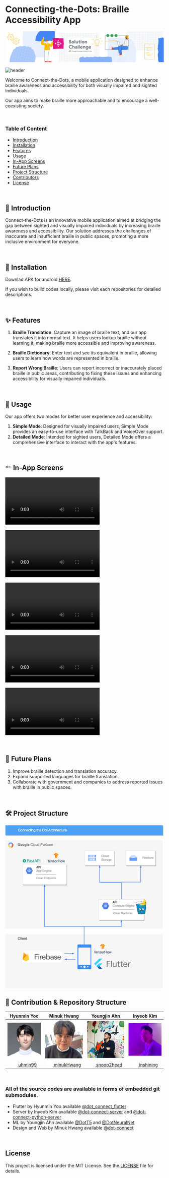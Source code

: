 # Connecting-the-Dots: Braille Accessibility App

<img alt="image" src="./assets/solutionchallenge-2023-Website-EventBanners_Full.png">

![header](https://capsule-render.vercel.app/api?type=rect&color=gradient&height=100&section=header&text=%20Connecting-the-Dots%20&desc=Make%20Braille%20Easier&fontSize=30&textBg=true&fontAlign=25&descAlign=65&descAlignY=65&descSize=24)

Welcome to Connect-the-Dots, a mobile application designed to enhance braille awareness and accessibility for both visually impaired and sighted individuals.

Our app aims to make braille more approachable and to encourage a well-coexisting society.

</br>

### Table of Content

- [Introduction](#introduction)
- [Installation](#install)
- [Features](#features)
- [Usage](#usage)
- [In-App Screens](#in-app)
- [Future Plans](#future-plans)
- [Project Structure](#structure)
- [Contributors](#team-members)
- [License](#license)

</br>

<a name="introduction"></a>
## 🔎 Introduction

Connect-the-Dots is an innovative mobile application aimed at bridging the gap between sighted and visually impaired individuals by increasing braille awareness and accessibility. Our solution addresses the challenges of inaccurate and insufficient braille in public spaces, promoting a more inclusive environment for everyone.

</br>

<a name="install"></a>
## 📂 Installation

Downlad APK for android [HERE](https://drive.google.com/file/d/1E8bA4USMCyfeo7sZTLlj5UNWw3JewiZR/view?usp=sharing).

If you wish to build codes locally, please visit each repositories for detailed descriptions.

</br>

<a name="features"></a>
## ✨ Features

1. **Braille Translation**: Capture an image of braille text, and our app translates it into normal text. It helps users lookup braille without learning it, making braille more accessible and improving awareness.

2. **Braille Dictionary**: Enter text and see its equivalent in braille, allowing users to learn how words are represented in braille.

3. **Report Wrong Braille**: Users can report incorrect or inaccurately placed braille in public areas, contributing to fixing these issues and enhancing accessibility for visually impaired individuals.

</br>

<a name="usage"></a>
## 📱 Usage

Our app offers two modes for better user experience and accessibility:

1. **Simple Mode**: Designed for visually impaired users, Simple Mode provides an easy-to-use interface with TalkBack and VoiceOver support.
2. **Detailed Mode**: Intended for sighted users, Detailed Mode offers a comprehensive interface to interact with the app's features.

</br>

<a name="in-app"></a>
## <img width="20" alt="image" src="./assets/logo_big.png"> In-App Screens

<video src="https://user-images.githubusercontent.com/67991188/229131643-bbfa072b-7ec6-4d58-b74e-54b2d94b873f.mp4"></video>

<video src="https://user-images.githubusercontent.com/67991188/229131712-674b2259-2f63-48f0-bf53-b3da376e7666.mp4"></video>

<video src="https://user-images.githubusercontent.com/67991188/229131741-d77d9c32-288b-4604-a5a0-378e68595d2e.mp4"></video>

<video src="https://user-images.githubusercontent.com/67991188/229131781-32a35dce-557b-4788-bc6f-5da92016714f.mp4"></video>

<video src="https://user-images.githubusercontent.com/67991188/229131822-b5a9d46f-5af3-461d-ac3a-a7e80f64128b.mp4"></video>

</br>

<a name="future-plans"></a>
## 🔮 Future Plans

1. Improve braille detection and translation accuracy.
2. Expand supported languages for braille translation.
3. Collaborate with government and companies to address reported issues with braille in public spaces.

</br>

<a name="structure"></a>
## 🛠 Project Structure

<img alt="image" src="./assets/connecting-the-dot.drawio.png">

</br>

<a name="team-members"></a>
## 👥 Contribution & Repository Structure


|                         Hyunmin Yoo                          |                         Minuk Hwang                          |                         Youngjin Ahn                         |                          Inyeob Kim                          |
| :----------------------------------------------------------: | :----------------------------------------------------------: | :----------------------------------------------------------: | :----------------------------------------------------------: |
|  <img width="160" alt="image" src="./assets/hyunmin.jpeg">   |   <img width="160" alt="image" src="./assets/minuk.jpeg">    |  <img width="160" alt="image" src="./assets/youngjin.jpg">   |   <img width="160" alt="image" src="./assets/inyeop.jpeg">   |
| [<img width="18" alt="image" src="./assets/GitHub-Mark-Light-64px.png"> uhmin99](https://github.com/uhmin99) | [<img width="18" alt="image" src="./assets/GitHub-Mark-Light-64px.png"> minukHwang](https://github.com/minukHwang) | [<img width="18" alt="image" src="./assets/GitHub-Mark-Light-64px.png"> snoop2head](https://github.com/snoop2head) | [<img width="18" alt="image" src="./assets/GitHub-Mark-Light-64px.png"> inshining](https://github.com/inshining) |

</br>


### All of the source codes are available in forms of embedded git submodules.

- Flutter by Hyunmin Yoo available [@dot_connect_flutter](https://github.com/gdsc-ys/dot_connect_flutter)
- Server by Inyeob Kim available [@dot-connect-server](https://github.com/gdsc-ys/dot-connect-server) and [@dot-connect-python-server](https://github.com/inshining/dot-connect-python-server/)
- ML by Youngjin Ahn available [@DotT5](https://github.com/snoop2head/DotT5/) and [@DotNeuralNet](https://github.com/snoop2head/DotNeuralNet)
- Design and Web by Minuk Hwang available [@dot-connect](https://github.com/minukHwang/dot-connect/)

</br>

<a name="license"></a>
## License

This project is licensed under the MIT License. See the [LICENSE](LICENSE) file for details.